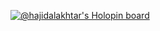 [![@hajidalakhtar's Holopin board](https://holopin.io/api/user/board?user=hajidalakhtar)](https://holopin.io/@hajidalakhtar)

